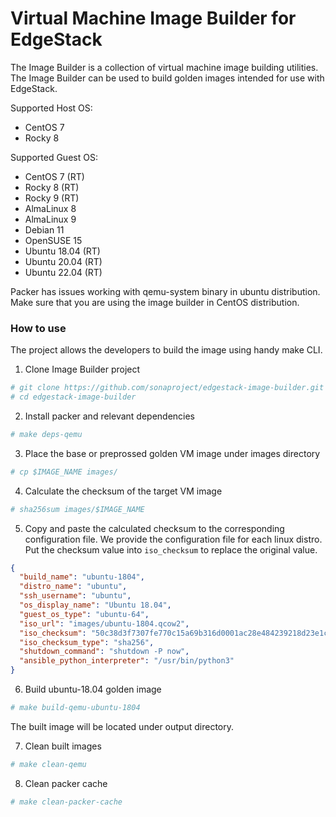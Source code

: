 # Virtual Machine Image Builder for EdgeStack

The Image Builder is a collection of virtual machine image building utilities.
The Image Builder can be used to build golden images intended for use with EdgeStack.

Supported Host OS: 
* CentOS 7
* Rocky 8

Supported Guest OS:
* CentOS 7 (RT)
* Rocky 8 (RT)
* Rocky 9 (RT)
* AlmaLinux 8
* AlmaLinux 9
* Debian 11
* OpenSUSE 15
* Ubuntu 18.04 (RT)
* Ubuntu 20.04 (RT)
* Ubuntu 22.04 (RT)

Packer has issues working with qemu-system binary in ubuntu distribution. Make sure that you are using the image builder in CentOS distribution.

### How to use
The project allows the developers to build the image using handy make CLI.

1. Clone Image Builder project
```bash
# git clone https://github.com/sonaproject/edgestack-image-builder.git
# cd edgestack-image-builder
```

2. Install packer and relevant dependencies
```bash
# make deps-qemu
```

3. Place the base or preprossed golden VM image under images directory
```bash
# cp $IMAGE_NAME images/
```

4. Calculate the checksum of the target VM image
```bash
# sha256sum images/$IMAGE_NAME
```

5. Copy and paste the calculated checksum to the corresponding configuration file. We provide the configuration file for each linux distro. Put the checksum value into ```iso_checksum``` to replace the original value.
```json
{
  "build_name": "ubuntu-1804",
  "distro_name": "ubuntu",
  "ssh_username": "ubuntu",
  "os_display_name": "Ubuntu 18.04",
  "guest_os_type": "ubuntu-64",
  "iso_url": "images/ubuntu-1804.qcow2",
  "iso_checksum": "50c38d3f7307fe770c15a69b316d0001ac28e484239218d23e1ca8c8e7ec9a10",
  "iso_checksum_type": "sha256",
  "shutdown_command": "shutdown -P now",
  "ansible_python_interpreter": "/usr/bin/python3"
}
```

6. Build ubuntu-18.04 golden image
```bash
# make build-qemu-ubuntu-1804
```
The built image will be located under output directory.

7. Clean built images
```bash
# make clean-qemu
```

8. Clean packer cache
```bash
# make clean-packer-cache
```

